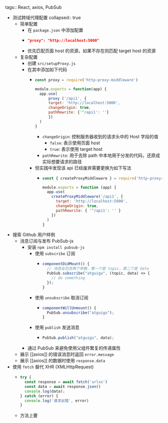 tags:: React, axios, PubSub

- 测试跨域代理配置
  collapsed:: true
	- 简单配置
		- 在 `package.json` 中添加配置
		- ``` json
		  "proxy": "http://localhost:5000"
		  ```
		- 优先匹配页面 host 的资源，如果不存在则匹配 target host 的资源
	- 复杂配置
		- 创建 `src/setupProxy.js`
		- 在其中添加如下代码
			- ``` js
			  const proxy = require('http-proxy-middleware')
			  
			  module.exports = function(app) {
			    app.use(
			    	proxy ('/api1', {
			        target: 'http://localhost:5000',
			        changeOrigin: true,
			        pathRewrite: {'^/api1': ''}
			    	})
			    )
			  }
			  ```
				- `changeOrigin`: 控制服务器收到的请求头中的 Host 字段的值
					- `false`: 表示使用页面 host
					- `true`: 表示使用 target host
				- `pathRewrite`: 用于去除 path 中本地用于分发的代码，还原成实际想要请求的路径
			- 但实践中发现该 api 已经废弃需要更换为如下写法
				- ``` js
				  const { createProxyMiddleware } = require('http-proxy-middleware')
				  
				  module.exports = function (app) {
				    app.use(
				      createProxyMiddleware('/api1', {
				        target: 'http://localhost:5000',
				        changeOrigin: true,
				        pathRewrite: { '^/api1': '' }
				      })
				    )
				  }
				  ```
- 搜索 Github 用户样例
	- 消息订阅与发布 PubSub-js
		- 安装 `npm install pubsub-js`
			- 使用 `subscribe` 订阅
				- ``` js
				  componentDidMount() {
				    // 消息会包含两个参数，第一个是 topic，第二个是 data
				    PubSub.subscribe("atguigu", (topic, data) => {
				      // do something
				    });
				  }
				  ```
			- 使用 `unsubscribe` 取消订阅
				- ``` js
				  componentWillUnmount() {
				    PubSub.unsubscribe("atguigu");
				  }
				  ```
			- 使用 `publish` 发送消息
				- ``` js
				  PubSub.publish("atguigu", data);
				  ```
		- 通过 PubSub 来避免使用父组件繁复的传递属性
	- 展示 [[axios]] 的错误消息时返回 `error.message`
	- 展示 [[axios]] 的数据时使用 `response.data`
- 使用 `fetch` 替代 XHR (XMLHttpRequest)
	- ``` js
	  try {
	    const response = await fetch('urlxx')
	    const data = await response.json()
	    console.log(data);
	  } catch (error) {
	    console.log('请求出错', error)
	  }
	  ```
	- 方法上要